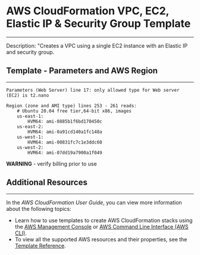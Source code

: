 # AWS CloudFormation VPC, EC2, Elastic IP & Security Group Template

---
Description: "Creates a VPC using a single EC2 instance with an Elastic IP and security group. 

## Template - Parameters and AWS Region 

---

```
Parameters (Web Server) line 17: only allowed type for Web server (EC2) is t2.nano

Region (zone and AMI type) lines 253 - 261 reads:
    # Ubuntu 20.04 free tier,64-bit x86, images
    us-east-1: 
        HVM64: ami-0885b1f6bd170450c
    us-east-2:
        HVM64: ami-0a91cd140a1fc148a
    us-west-1:
        HVM64: ami-00831fc7c1e3ddc60
    us-west-2:
        HVM64: ami-07dd19a7900a1f049
  ```
**WARNING** - verify billing prior to use




## Additional Resources

---
In the *AWS CloudFormation User Guide*, you can view more information about the following topics:

- Learn how to use templates to create AWS CloudFormation stacks using the [AWS Management Console](http://docs.aws.amazon.com/AWSCloudFormation/latest/UserGuide/cfn-console-create-stack.html) or [AWS Command Line Interface (AWS CLI)](http://docs.aws.amazon.com/AWSCloudFormation/latest/UserGuide/using-cfn-cli-creating-stack.html).
- To view all the supported AWS resources and their properties, see the [Template Reference](http://docs.aws.amazon.com/AWSCloudFormation/latest/UserGuide/template-reference.html).